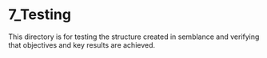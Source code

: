 # 7_Testing

This directory is for testing the structure created in semblance and verifying that objectives and key results are achieved.